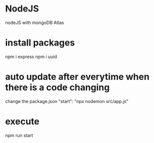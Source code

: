 # NodeJS
nodeJS with mongoDB Atlas

# install packages
npm i express
npm i uuid

# auto update after everytime when there is a code changing
change the package.json
"start": "npx nodemon src/app.js"
# execute
npm run start
